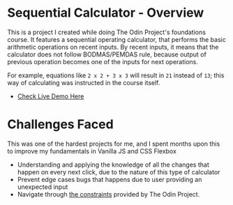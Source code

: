 # Sequential Calculator - Overview
This is a project I created while doing The Odin Project's foundations course.
It features a sequential operating calculator, that performs the basic arithmetic operations on recent inputs. By recent inputs, it means that the calculator does not follow BODMAS/PEMDAS rule, because output of previous operation becomes one of the inputs for next operations.

For example, equations like `2 x 2 + 3 x 3` will result in `21` instead of `13`; this way of calculating was instructed in the course itself.

- [Check Live Demo Here](https://yash-aryan.github.io/calculator/)

# Challenges Faced
This was one of the hardest projects for me, and I spent months upon this to improve my fundamentals in Vanilla JS and CSS Flexbox
- Understanding and applying the knowledge of all the changes that happen on every next click, due to the nature of this type of calculator
- Prevent edge cases bugs that happens due to user providing an unexpected input
- Navigate through [the constraints](https://www.theodinproject.com/lessons/foundations-calculator#assignment) provided by The Odin Project.